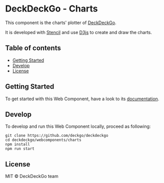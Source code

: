 # DeckDeckGo - Charts

This component is the charts' plotter of [DeckDeckGo].

It is developed with [Stencil](https://stenciljs.com) and use [D3js](https://d3js.org) to create and draw the charts.

## Table of contents

- [Getting Started](#getting-started)
- [Develop](#develop)
- [License](#license)

## Getting Started

To get started with this Web Component, have a look to its [documentation](https://docs.deckdeckgo.com/components/chart).

## Develop

To develop and run this Web Component locally, proceed as following:

```
git clone https://github.com/deckgo/deckdeckgo
cd deckdeckgo/webcomponents/charts
npm install
npm run start
```

## License

MIT © DeckDeckGo team

[DeckDeckGo]: https://deckdeckgo.com
